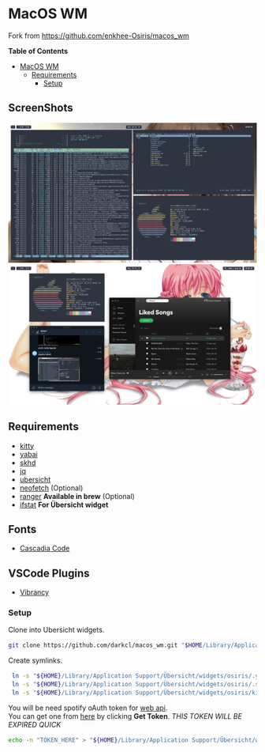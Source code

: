 # MacOS WM

Fork from https://github.com/enkhee-Osiris/macos_wm

<!-- markdown-toc start - Don't edit this section. Run M-x markdown-toc-refresh-toc -->

**Table of Contents**

- [MacOS WM](#macos-wm)
  - [Requirements](#requirements)
    - [Setup](#setup)

<!-- markdown-toc end -->

## ScreenShots

![Alt text](/screenshots/sc_1.png?raw=true "ScreenShot 1")
![Alt text](/screenshots/sc_2.png?raw=true "ScreenShot 2")

## Requirements

- [kitty](https://sw.kovidgoyal.net/kitty/#quickstart)
- [yabai](https://github.com/koekeishiya/yabai#install)
- [skhd](https://github.com/koekeishiya/skhd#install)
- [jq](https://stedolan.github.io/jq/download/)
- [ubersicht](https://github.com/felixhageloh/uebersicht)
- [neofetch](https://github.com/dylanaraps/neofetch/wiki/Installation#macos-homebrew) (Optional)
- [ranger](https://github.com/ranger/ranger) **Available in brew** (Optional)
- [ifstat](http://macappstore.org/ifstat/) **For Übersicht widget**

## Fonts

- [Cascadia Code](https://github.com/microsoft/cascadia-code)

## VSCode Plugins

- [Vibrancy](https://github.com/EYHN/vscode-vibrancy)

### Setup

Clone into Ubersicht widgets.

```sh
git clone https://github.com/darkcl/macos_wm.git "$HOME/Library/Application Support/Übersicht/widgets/osiris"
```

Create symlinks.

```sh
 ln -s "${HOME}/Library/Application Support/Übersicht/widgets/osiris/.yabairc" "${HOME}/.yabairc"
 ln -s "${HOME}/Library/Application Support/Übersicht/widgets/osiris/.skhdrc" "${HOME}/.skhdrc"
 ln -s "${HOME}/Library/Application Support/Übersicht/widgets/osiris/kitty" "${HOME}/.config/kitty"
```

You will be need spotify oAuth token for [web
api](https://developer.spotify.com/documentation/web-api/reference/tracks/get-track/).  
You can get one from
[here](https://developer.spotify.com/console/get-track/?id=3n3Ppam7vgaVa1iaRUc9Lp)
by clicking **Get Token**. _THIS TOKEN WILL BE EXPIRED QUICK_

```sh
echo -n "TOKEN_HERE" > "${HOME}/Library/Application Support/Übersicht/widgets/osiris/lib/spotify/token.sec"
```

